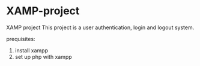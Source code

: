 # XAMP-project
XAMP project
This project is a user authentication, login and logout system.

prequisites:
1. install xampp
2. set up php with xampp
